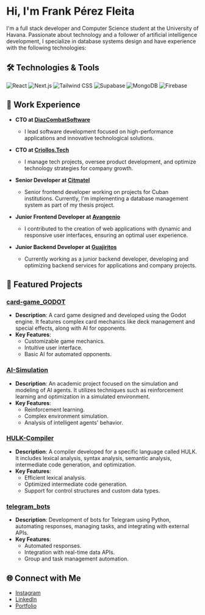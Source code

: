 # Hi, I'm Frank Pérez Fleita

I'm a full stack developer and Computer Science student at the University of Havana. Passionate about technology and a follower of artificial intelligence development, I specialize in database systems design and have experience with the following technologies:

## 🛠️ Technologies & Tools
![React](https://img.shields.io/badge/-React-61DAFB?logo=react&logoColor=white&style=for-the-badge)
![Next.js](https://img.shields.io/badge/-Next.js-000000?logo=next.js&logoColor=white&style=for-the-badge)
![Tailwind CSS](https://img.shields.io/badge/-Tailwind_CSS-38B2AC?logo=tailwind-css&logoColor=white&style=for-the-badge)
![Supabase](https://img.shields.io/badge/-Supabase-3ECF8E?logo=supabase&logoColor=white&style=for-the-badge)
![MongoDB](https://img.shields.io/badge/-MongoDB-47A248?logo=mongodb&logoColor=white&style=for-the-badge)
![Firebase](https://img.shields.io/badge/-Firebase-FFCA28?logo=firebase&logoColor=black&style=for-the-badge)

## 💼 Work Experience

- **CTO at [DiazCombatSoftware](https://diazcombatsoftware.com)**
  - I lead software development focused on high-performance applications and innovative technological solutions.

- **CTO at [Criollos.Tech](https://criollos.tech)**
  - I manage tech projects, oversee product development, and optimize technology strategies for company growth.

- **Senior Developer at [Citmatel](https://www.citmatel.cu/)**
  - Senior frontend developer working on projects for Cuban institutions. Currently, I'm implementing a database management system as part of my thesis project.

- **Junior Frontend Developer at [Avangenio](https://www.linkedin.com/company/grupo-avangenio/)**
  - I contributed to the creation of web applications with dynamic and responsive user interfaces, ensuring an optimal user experience.

- **Junior Backend Developer at [Guajiritos](https://www.guajiritos.com/home)**
  - Currently working as a junior backend developer, developing and optimizing backend services for applications and company projects.

## 🚀 Featured Projects

### [card-game_GODOT](https://github.com/frankperez-github/card-game_GODOT)
- **Description**: A card game designed and developed using the Godot engine. It features complex card mechanics like deck management and special effects, along with AI for opponents.
- **Key Features**:
  - Customizable game mechanics.
  - Intuitive user interface.
  - Basic AI for automated opponents.

### [AI-Simulation](https://github.com/frankperez-github/AI-Simulation)
- **Description**: An academic project focused on the simulation and modeling of AI agents. It utilizes techniques such as reinforcement learning and optimization in a simulated environment.
- **Key Features**:
  - Reinforcement learning.
  - Complex environment simulation.
  - Analysis of intelligent agents' behavior.

### [HULK-Compiler](https://github.com/frankperez-github/HULK-Compiler)
- **Description**: A compiler developed for a specific language called HULK. It includes lexical analysis, syntax analysis, semantic analysis, intermediate code generation, and optimization.
- **Key Features**:
  - Efficient lexical analysis.
  - Optimized intermediate code generation.
  - Support for control structures and custom data types.

### [telegram_bots](https://github.com/frankperez-github/telegram_bots)
- **Description**: Development of bots for Telegram using Python, automating responses, managing tasks, and integrating with external APIs.
- **Key Features**:
  - Automated responses.
  - Integration with real-time data APIs.
  - Group and task management automation.

## 🌐 Connect with Me
- [Instagram](https://www.instagram.com/frankperez24)
- [LinkedIn](https://www.linkedin.com/in/frank-p%C3%A9rez-fleita-480153212)
- [Portfolio](https://frankperezfleita.vercel.app)

